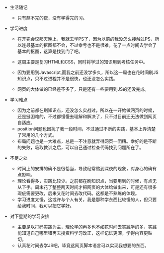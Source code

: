 + 生活随记

  *  只有熬不完的夜，没有学得完的习。

+ 学习进度 

  *  在开完会议那天晚上，我就去学PS了，因为以前的我没怎么接触过PS，所以连最基本的抠图都不会，不过幸亏也不是很难，花了一点时间去学会了基本的抠图，这算是找到门了吧。

  *  这周主要是复习HTML和CSS，同时将学过的知识用到考核任务中。
  * 因为要用到Javascript,而我之前还没学多久，所以这一周也在花时间刷JS知识点，只不过进程并不是很快，也还没怎么实践。
  * 网页的大体做的已经差不多了，只是还有一些要用到JS的还没完成。

+ 学习难点

  *  因为之前都在刷知识点，还没怎么实战过，所以在一开始做网页的时候，还是挺困难的，不过都慢慢去理解和解决了，只不过目前还无法做到网页自适应。
  * position问题也困扰了我一段时间，不过通过不断的实践，基本上弄清楚了常用的几个方式。
  * 布局问题也是一大难点，总是一不注意就弄得网页一团糟。幸好的是不断的失败，吸取教训之后，可以自己通过检查代码找到问题所在了。

+ 不足之处

  * 时间上的安排的确不是很恰当，导致经常熬到深夜的现象，对身心的确有点影响。
  * 理论看得多，实践比较少。之前都在刷知识点，当要用到的时候，有点无从下手。周末花了整整两天时间才把网页的大体给做出来，可是还有很多瑕疵需要更改，后来又花时间去改代码。这都是不熟练的体现。
  * 学习进度太慢，这或许与个人有关，我是那种学东西比较慢的人，但只要给我时间，我可以把它学好。

+ 对下星期的学习安排

  * 主要是以打码实践为主，理论学的再多也不如花时间去实践学的多，实践能知道自己哪里错再去搜资料学习改正，这样记忆更深，学得内容更贴切。
  * 认真花时间去学JS吧，毕竟这网页脚本语言可以实现我想要的东西。
